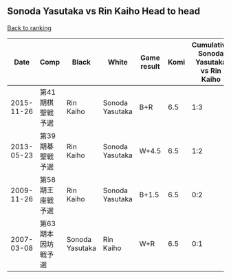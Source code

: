 ## Sonoda Yasutaka vs Rin Kaiho Head to head

[Back to ranking](../../index.md)




| **Date** | **Comp** | **Black** | **White** | **Game result** | **Komi** | **Cumulative Sonoda Yasutaka vs Rin Kaiho** | **Sonoda Yasutaka streak** | **Rin Kaiho streak** | 
| --- | --- | --- | --- | --- | --- | --- | --- | --- |
| 2015-11-26 | 第41期棋聖戦予選 | Rin Kaiho | Sonoda Yasutaka | B+R | 6.5 | 1:3 | 0 | 1 | 
| 2013-05-23 | 第39期碁聖戦予選 | Rin Kaiho | Sonoda Yasutaka | W+4.5 | 6.5 | 1:2 | 1 | 0 | 
| 2009-11-26 | 第58期王座戦予選 | Rin Kaiho | Sonoda Yasutaka | B+1.5 | 6.5 | 0:2 | 0 | 2 | 
| 2007-03-08 | 第63期本因坊戦予選 | Sonoda Yasutaka | Rin Kaiho | W+R | 6.5 | 0:1 | 0 | 1 |




